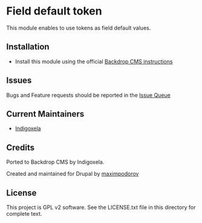 # Field default token

This module enables to use tokens as field default values.

## Installation

- Install this module using the official 
  [Backdrop CMS instructions](https://backdropcms.org/guide/modules)

## Issues

Bugs and Feature requests should be reported in the 
 [Issue Queue](https://github.com/backdrop-contrib/field_default_token/issues)

## Current Maintainers

- [Indigoxela](https://github.com/indigoxela)

## Credits

Ported to Backdrop CMS by Indigoxela.

Created and maintained for Drupal by [maximpodorov](https://www.drupal.org/u/maximpodorov)

## License

This project is GPL v2 software. See the LICENSE.txt file in this directory for complete text.

